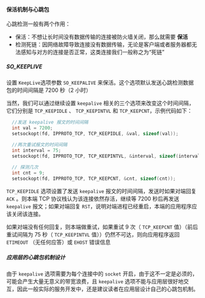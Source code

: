 #### 保活机制与心跳包

心跳检测一般有两个作用：

- 保活：不想让长时间没有数据传输的连接被防火墙关闭，那么就需要 **保活**
- 检测死链：因网络故障导致连接没有数据传输，无论是客户端或者服务器都无法感知与对方的连接是否正常，这类连接我们一般称之为“死链”

##### SO_KEEPLIVE

设置 `KeepLive`选项参数 `SO_KEEPALIVE` 来保活。这个选项默认发送心跳检测数据包的时间间隔是 7200 秒（2 小时）

当然，我们可以通过继续设置 `keepalive` 相关的三个选项来改变这个时间间隔，它们分别是 `TCP_KEEPIDLE` 、 `TCP_KEEPINTVL` 和 `TCP_KEEPCNT`，示例代码如下：

```cpp
  //发送 keepalive 报文的时间间隔
  int val = 7200;
  setsockopt(fd, IPPROTO_TCP, TCP_KEEPIDLE, &val, sizeof(val));

  //两次重试报文的时间间隔
  int interval = 75;
  setsockopt(fd, IPPROTO_TCP, TCP_KEEPINTVL, &interval, sizeof(interval));
  
  // 探测几次
  int cnt = 9;
  setsockopt(fd, IPPROTO_TCP, TCP_KEEPCNT, &cnt, sizeof(cnt));
```

`TCP_KEEPIDLE` 选项设置了发送 `keepalive` 报文的时间间隔，发送时如果对端回复 `ACK` 。则本端 TCP 协议栈认为该连接依然存活，继续等 7200 秒后再发送 `keepalive` 报文；如果对端回复 `RST`，说明对端进程已经重启，本端的应用程序应该关闭该连接。

如果对端没有任何回复，则本端做重试，如果重试 9 次（ `TCP_KEEPCNT` 值）（前后重试间隔为 75 秒（ `TCP_KEEPINTVL` 值））仍然不可达，则向应用程序返回 `ETIMEOUT` （无任何应答）或 `EHOST` 错误信息

##### 应用层的心跳包机制设计

由于 `keepalive` 选项需要为每个连接中的 `socket` 开启，由于这不一定是必须的，可能会产生大量无意义的带宽浪费，且 `keepalive` 选项不能与应用层很好地交互，因此一般实际的服务开发中，还是建议读者在应用层设计自己的心跳包机制。